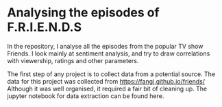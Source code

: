 # Analysing the episodes of F.R.I.E.N.D.S
In the repository, I analyse all the episodes from the popular TV show Friends. I look mainly at sentiment analysis, and try to draw correlations with viewership, ratings and other parameters.

The first step of any project is to collect data from a potential source. The data for this project was collected from https://fangj.github.io/friends/
Although it was well organised, it required a fair bit of cleaning up. The jupyter notebook for data extraction can be found here.
